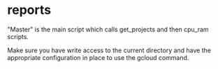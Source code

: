 # reports
"Master" is the main script which calls get_projects and then cpu_ram scripts. 

Make sure you have write access to the current directory and have the appropriate configuration in place to use the gcloud command. 
